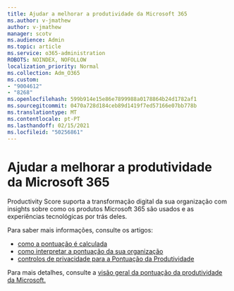 ```yaml
---
title: Ajudar a melhorar a produtividade da Microsoft 365
ms.author: v-jmathew
author: v-jmathew
manager: scotv
ms.audience: Admin
ms.topic: article
ms.service: o365-administration
ROBOTS: NOINDEX, NOFOLLOW
localization_priority: Normal
ms.collection: Adm_O365
ms.custom:
- "9004612"
- "8268"
ms.openlocfilehash: 599b914e15e86e7899988a0178864b24d1782af1
ms.sourcegitcommit: 0470a728d184ceb89d1419f7ed57166e07bb778b
ms.translationtype: MT
ms.contentlocale: pt-PT
ms.lasthandoff: 02/15/2021
ms.locfileid: "50256861"
---
```

# <a name="help-improve-microsoft-365-productivity"></a>Ajudar a melhorar a produtividade da Microsoft 365

Productivity Score suporta a transformação digital da sua organização com insights sobre como os produtos Microsoft 365 são usados e as experiências tecnológicas por trás deles.

Para saber mais informações, consulte os artigos:

- [como a pontuação é calculada](https://docs.microsoft.com/microsoft-365/admin/productivity/productivity-score)
- [como interpretar a pontuação da sua organização](https://docs.microsoft.com/microsoft-365/admin/productivity/productivity-score)
- [controlos de privacidade para a Pontuação da Produtividade](https://docs.microsoft.com/microsoft-365/admin/productivity/privacy)

Para mais detalhes, consulte a [visão geral da pontuação da produtividade da Microsoft.](https://docs.microsoft.com/microsoft-365/admin/productivity/productivity-score)
